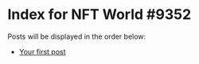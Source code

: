 # Index for NFT World #9352
Posts will be displayed in the order below:

- [Your first post](./001-first.md)

